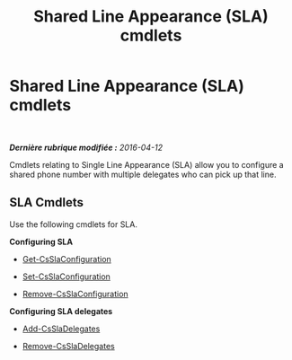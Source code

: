 ﻿---
title: Shared Line Appearance (SLA) cmdlets
TOCTitle: Shared Line Appearance (SLA) cmdlets
ms:assetid: 7a7c1f7e-9af8-4b67-bb21-7f0ec82e48bb
ms:mtpsurl: https://technet.microsoft.com/fr-fr/library/Mt703198(v=OCS.15)
ms:contentKeyID: 72840886
ms.date: 05/20/2016
mtps_version: v=OCS.15
ms.translationtype: HT
---

# Shared Line Appearance (SLA) cmdlets

 

_**Dernière rubrique modifiée :** 2016-04-12_

Cmdlets relating to Single Line Appearance (SLA) allow you to configure a shared phone number with multiple delegates who can pick up that line.

## SLA Cmdlets

Use the following cmdlets for SLA.

**Configuring SLA**

  -   
    [Get-CsSlaConfiguration](get-csslaconfiguration.md)

  -   
    [Set-CsSlaConfiguration](set-csslaconfiguration.md)

  -   
    [Remove-CsSlaConfiguration](remove-csslaconfiguration.md)

**Configuring SLA delegates**

  -   
    [Add-CsSlaDelegates](add-cssladelegates.md)

  -   
    [Remove-CsSlaDelegates](remove-cssladelegates.md)


